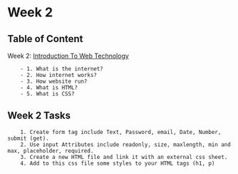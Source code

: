 # Week 2

## Table of Content
  
  Week 2: [Introduction To Web Technology](https://github.com/x39OME/Ustudy-Application-Development-Camp/tree/main/Week%202/Content)
  
        - 1. What is the internet?
        - 2. How internet works?
        - 3. How website run?
        - 4. What is HTML?
        - 5. What is CSS?


## Week 2 Tasks

        1. Create form tag include Text, Password, email, Date, Number, submit (get).
        2. Use input Attributes include readonly, size, maxlength, min and max, placeholder, required.
        3. Create a new HTML file and link it with an external css sheet.
        4. Add to this css file some styles to your HTML tags (h1, p)
